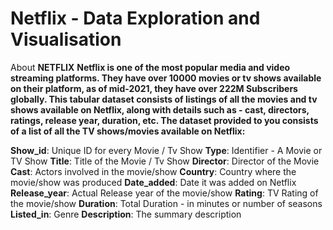 #  Netflix - Data Exploration and Visualisation
About **NETFLIX**
**Netflix is one of the most popular media and video streaming platforms. They have over 10000 movies or tv shows available on their platform, as of mid-2021, they have over 222M Subscribers globally. This tabular dataset consists of listings of all the movies and tv shows available on Netflix, along with details such as - cast, directors, ratings, release year, duration, etc.
The dataset provided to you consists of a list of all the TV shows/movies available on Netflix:**

**Show_id**: Unique ID for every Movie / Tv Show
**Type**: Identifier - A Movie or TV Show
**Title**: Title of the Movie / Tv Show
**Director**: Director of the Movie
**Cast**: Actors involved in the movie/show
**Country**: Country where the movie/show was produced
**Date_added**: Date it was added on Netflix
**Release_year**: Actual Release year of the movie/show
**Rating**: TV Rating of the movie/show
**Duration**: Total Duration - in minutes or number of seasons
**Listed_in**: Genre
**Description**: The summary description
